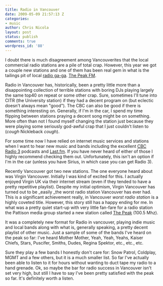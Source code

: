 ```yaml
---
title: Radio in Vancouver
date: 2009-05-09 21:57:13 Z
categories:
- music
author: Chris Nicola
layout: post
status: publish
comments: true
wordpress_id: '88'
---
```


I doubt there is much disagreement among Vancouverites that the local commercial radio stations are a pile of total crap. However, this year we got a couple new stations and one of them has been real gem in what is the tailings pit of local [radio ga-ga][1]. [The Peak FM][2]. 

Radio in Vancouver has, historically, been a pretty little more than a disappointing collection of terrible stations with boring DJs playing largely the same top40 on repeat or some other crap. Sure, sometimes I'll tune into CITR (the University station) if they had a decent program on (but eclectic doesn't always mean "good"). The CBC can also be good if there is something interesting on. Generally, if I'm in the car, I spend my time flipping between stations praying a decent song might be on something. More often than not I found myself changing the station just because they were playing some seriously god-awful crap that I just couldn't listen to (*cough* Nickleback *cough*). 

<!--more-->

For some time now I have relied on internet music services and stations when I want to hear new music and bands including the excellent [CBC Radio 3][3] podcasts and [Last.fm][4]. If you have never heard of either of those I highly recommend checking them out. Unfortunately, this isn't an option if I'm in the car (unless you have Sirius, in which case you can get Radio 3). 

Recently Vancouver got two new stations. The one everyone heard about was Virgin Vancouver. Initially I was kind of excited for this. I actually enjoyed Virgin UK via their internet stream (even if they tended to have a pretty repetitive playlist). Despite my initial optimism, Virgin Vancouver has turned out to be _easily _the worst radio station Vancouver has ever had. This is a significant achievement really, in Vancouver _worst radio station_ is a highly coveted title. However, this story still has a happy ending for me. In what was a pretty quiet start-up with very little fan-fare for a radio station the Pattison media group started a new station called [The Peak][5] (100.5 Mhz). 

It was a completely new format for Radio in vancouver, playing indie music and local bands along with what is, generally speaking, a pretty decent playlist of other music. Just a sample of some of the bands I've heard on the peak so far: I've heard Mother Mother, Yeah, Yeah, Yeahs, Kaiser Chiefs, Stars, Puscifer, Smiths, Dudes, Regina Spektor, etc., etc., etc. 

Sure they play a few bands I honestly don't care for: Snow Patrol, Coldplay, MGMT and a few others, but it is a much smaller list. So far I've actually been able to listen to it for hours without wanting to duct tape my radio to a hand grenade. Ok, so maybe the bar for radio success in Vancouver isn't set very high, but still I have to say I've been pretty satisfied with the peak so far. It's definitely worth a listen.

   [1]: http://www.youtube.com/watch?v=rBUr1pSWTVI
   [2]: http://thepeak.fm
   [3]: http://radio3.cbc.ca/
   [4]: http://www.last.fm/
   [5]: http://www.thepeak.fm

